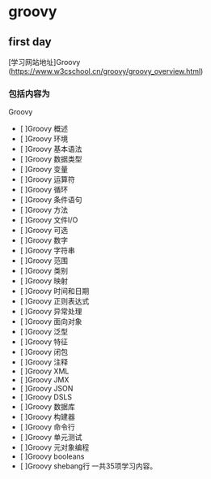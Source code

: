 # groovy
## first day

[学习网站地址]Groovy (https://www.w3cschool.cn/groovy/groovy_overview.html)

### 包括内容为
Groovy
- [ ]Groovy 概述 
- [ ]Groovy 环境 
- [ ]Groovy 基本语法
- [ ]Groovy 数据类型 
- [ ]Groovy 变量
- [ ]Groovy 运算符
- [ ]Groovy 循环
- [ ]Groovy 条件语句
- [ ]Groovy 方法
- [ ]Groovy 文件I/O
- [ ]Groovy 可选
- [ ]Groovy 数字
- [ ]Groovy 字符串
- [ ]Groovy 范围
- [ ]Groovy 类别
- [ ]Groovy 映射
- [ ]Groovy 时间和日期
- [ ]Groovy 正则表达式
- [ ]Groovy 异常处理
- [ ]Groovy 面向对象
- [ ]Groovy 泛型
- [ ]Groovy 特征
- [ ]Groovy 闭包
- [ ]Groovy 注释
- [ ]Groovy XML
- [ ]Groovy JMX
- [ ]Groovy JSON
- [ ]Groovy DSLS
- [ ]Groovy 数据库
- [ ]Groovy 构建器
- [ ]Groovy 命令行
- [ ]Groovy 单元测试
- [ ]Groovy 元对象编程
- [ ]Groovy booleans
- [ ]Groovy shebang行
 一共35项学习内容。
         